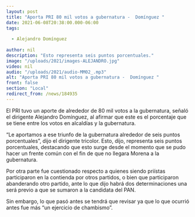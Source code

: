 ```yaml
---
layout: post
title: "Aporta PRI 80 mil votos a gubernatura -  Domínguez "
date: 2021-06-08T20:38:00.000-06:00
tags:
  
  - Alejandro Domínguez
  
author: nil
description: "Esto representa seis puntos porcentuales."
image: "/uploads/2021/images-ALEJANDRO.jpg"
video: nil
audio: "/uploads/2021/audio-MM02_.mp3"
alt: "Aporta PRI 80 mil votos a gubernatura -  Domínguez "
front: false
section: "Local"
redirect_from: /news/184935
---
```


El PRI tuvo un aporte de alrededor de 80 mil votos a la gubernatura, señaló el dirigente Alejandro Domínguez, al afirmar que este es el porcentaje que se tiene entre los votos en alcaldías y la gubernatura.

“Le aportamos a ese triunfo de la gubernatura alrededor de seis puntos porcentuales”, dijo el dirigente tricolor. Esto, dijo, representa seis puntos porcentuales, destacando que esto surge desde el momento que se pudo hacer un frente común con el fin de que no llegara Morena a la gubernatura.

Por otra parte fue cuestionado respecto a quienes siendo priístas participaron en la contienda por otros partidos, o bien que participaron abanderando otro partido, ante lo que dijo habrá dos determinaciones una será previo a que se sumaron a la candidata del PAN. 

Sin embargo, lo que pasó antes se tendrá que revisar ya que lo que ocurrió antes fue más “un ejercicio de chambismo”.
